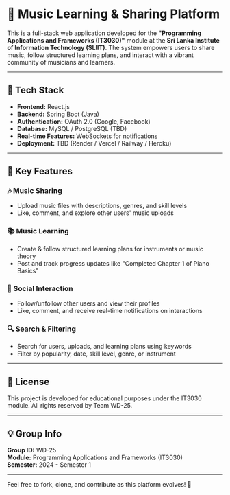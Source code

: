# 🎵 Music Learning & Sharing Platform

This is a full-stack web application developed for the **"Programming Applications and Frameworks (IT3030)"** module at the **Sri Lanka Institute of Information Technology (SLIIT)**. The system empowers users to share music, follow structured learning plans, and interact with a vibrant community of musicians and learners.

---

## 🔧 Tech Stack

- **Frontend:** React.js  
- **Backend:** Spring Boot (Java)  
- **Authentication:** OAuth 2.0 (Google, Facebook)  
- **Database:** MySQL / PostgreSQL (TBD)  
- **Real-time Features:** WebSockets for notifications  
- **Deployment:** TBD (Render / Vercel / Railway / Heroku)

---

## 🎯 Key Features

### 🎶 Music Sharing
- Upload music files with descriptions, genres, and skill levels
- Like, comment, and explore other users' music uploads

### 📚 Music Learning
- Create & follow structured learning plans for instruments or music theory
- Post and track progress updates like "Completed Chapter 1 of Piano Basics"

### 👥 Social Interaction
- Follow/unfollow other users and view their profiles
- Like, comment, and receive real-time notifications on interactions

### 🔍 Search & Filtering
- Search for users, uploads, and learning plans using keywords
- Filter by popularity, date, skill level, genre, or instrument

---

## 📄 License

This project is developed for educational purposes under the IT3030 module. All rights reserved by Team WD-25.

---

## 💡 Group Info

**Group ID:** WD-25  
**Module:** Programming Applications and Frameworks (IT3030)  
**Semester:** 2024 - Semester 1  

---

Feel free to fork, clone, and contribute as this platform evolves! 🚀
